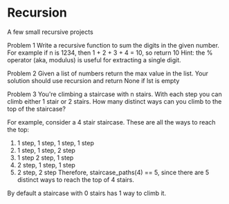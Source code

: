 # Recursion
A few small recursive projects

Problem 1
Write a recursive function to sum the digits in the given number.
For example if n is 1234, then 1 + 2 + 3 + 4 = 10, so return 10
Hint: the % operator (aka, modulus) is useful for extracting a single digit.

Problem 2
Given a list of numbers return the max value in the list.
Your solution should use recursion and return None if lst is empty

Problem 3
You're climbing a staircase with n stairs. With each step you can
climb either 1 stair or 2 stairs. How many distinct ways can you
climb to the top of the staircase?

For example, consider a 4 stair staircase. These are all the ways
to reach the top:
1. 1 step, 1 step, 1 step, 1 step
2. 1 step, 1 step, 2 step
3. 1 step 2 step, 1 step
4. 2 step, 1 step, 1 step
5. 2 step, 2 step
Therefore, staircase_paths(4) == 5, since there are 5 distinct ways
to reach the top of 4 stairs.

By default a staircase with 0 stairs has 1 way to climb it.


